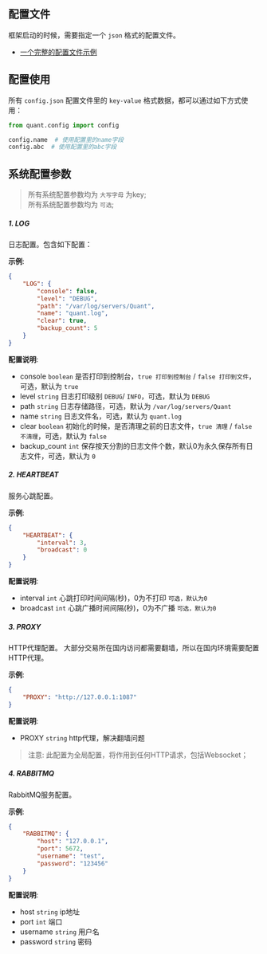 
## 配置文件

框架启动的时候，需要指定一个 `json` 格式的配置文件。
- [一个完整的配置文件示例](config.json)


## 配置使用
所有 `config.json` 配置文件里的 `key-value` 格式数据，都可以通过如下方式使用：
```python
from quant.config import config

config.name  # 使用配置里的name字段
config.abc  # 使用配置里的abc字段
```

## 系统配置参数
> 所有系统配置参数均为 `大写字母` 为key;  
> 所有系统配置参数均为 `可选`;  


##### 1. LOG
日志配置。包含如下配置：

**示例**:
```json
{
    "LOG": {
        "console": false,
        "level": "DEBUG",
        "path": "/var/log/servers/Quant",
        "name": "quant.log",
        "clear": true,
        "backup_count": 5
    }
}
```

**配置说明**:
- console `boolean` 是否打印到控制台，`true 打印到控制台` / `false 打印到文件`，可选，默认为 `true`
- level `string` 日志打印级别 `DEBUG`/ `INFO`，可选，默认为 `DEBUG`
- path `string` 日志存储路径，可选，默认为 `/var/log/servers/Quant`
- name `string` 日志文件名，可选，默认为 `quant.log`
- clear `boolean` 初始化的时候，是否清理之前的日志文件，`true 清理` / `false 不清理`，可选，默认为 `false`
- backup_count `int` 保存按天分割的日志文件个数，默认0为永久保存所有日志文件，可选，默认为 `0`


##### 2. HEARTBEAT
服务心跳配置。

**示例**:
```json
{
    "HEARTBEAT": {
        "interval": 3,
        "broadcast": 0
    }
}
```

**配置说明**:
- interval `int` 心跳打印时间间隔(秒)，0为不打印 `可选，默认为0`
- broadcast `int` 心跳广播时间间隔(秒)，0为不广播 `可选，默认为0`


##### 3. PROXY
HTTP代理配置。
大部分交易所在国内访问都需要翻墙，所以在国内环境需要配置HTTP代理。

**示例**:
```json
{
    "PROXY": "http://127.0.0.1:1087"
}
```

**配置说明**:
- PROXY `string` http代理，解决翻墙问题

> 注意: 此配置为全局配置，将作用到任何HTTP请求，包括Websocket；


##### 4. RABBITMQ
RabbitMQ服务配置。

**示例**:
```json
{
    "RABBITMQ": {
        "host": "127.0.0.1",
        "port": 5672,
        "username": "test",
        "password": "123456"
    }
}
```

**配置说明**:
- host `string` ip地址
- port `int` 端口
- username `string` 用户名
- password `string` 密码
